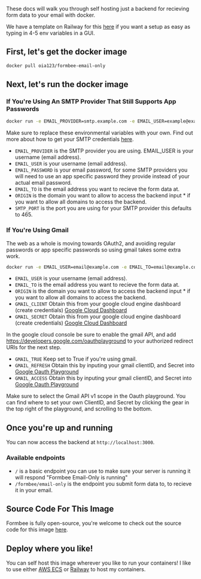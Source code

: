 These docs will walk you through self hosting just a backend for recieving form data to your email with docker.

We have a template on Railway for this [here](https://railway.app/template/NR9kSH?referralCode=JI_qC_) if you want a setup as easy as typing in 4-5 env variables in a GUI.

## First, let's get the docker image

```bash
docker pull oia123/formbee-email-only
```


## Next, let's run the docker image

### If You're Using An SMTP Provider That Still Supports App Passwords

```bash
docker run -e EMAIL_PROVIDER=smtp.example.com -e EMAIL_USER=example@example.com -e EMAIL_PASSWORD=Password -e EMAIL_TO=example@example.com -e ORIGIN=* -e SMTP_PORT=465 -p 3000:3000 oia123/formbee-email-only
```
Make sure to replace these environmental variables with your own. Find out more about how to get your SMTP credentials [here](https://docs.formbee.dev/docs/self%20hosting/SMTP). 
- ```EMAIL_PROVIDER``` is the SMTP provider you are using. EMAIL_USER is your username (email address).
- ```EMAIL_USER``` is your username (email address).
- ```EMAIL_PASSWORD``` is your email  password, for some SMTP providers you will need to use an app specific password they provide instead of your actual email    password.
- ```EMAIL_TO``` is the email address you want to recieve the form data at. 
- ```ORIGIN``` is the domain you want to allow to access the backend input * if you want to allow all domains to access the backend. 
- ```SMTP_PORT``` is the port you are using for your SMTP provider this defaults to 465.

### If You're Using Gmail

The web as a whole is moving towards OAuth2, and avoiding regular passwords or app specific passwords so using gmail takes some extra work.

```bash
docker run -e EMAIL_USER=email@example.com -e EMAIL_TO=email@example.com -e ORIGIN=* -e GMAIL_CLIENT=Google_Client -e GMAIL_SECRET=Google_Secret -e GMAIL_TRUE=True -e GMAIL_REFRESH=Google_Refresh_Token -e GMAIL_ACCESS=Gmail_AccessToken -p 3000:3000 oia123/formbee-email-only
```
- ```EMAIL_USER``` is your username (email address).
- ```EMAIL_TO``` is the email address you want to recieve the form data at. 
- ```ORIGIN``` is the domain you want to allow to access the backend input * if you want to allow all domains to access the backend. 
- ```GMAIL_CLIENT``` Obtain this from your google cloud engine dashboard (create credentials) [Google Cloud Dashboard](https://console.cloud.google.com/apis/credentials)
- ```GMAIL_SECRET``` Obtain this from your google cloud engine dashboard (create credentials) [Google Cloud Dashboard](https://console.cloud.google.com/apis/credentials)

In the google cloud console be sure to enable the gmail API, and add https://developers.google.com/oauthplayground to your authorized redirect URIs for the next step.

- ```GMAIL_TRUE``` Keep set to True if you're using gmail.
- ```GMAIL_REFRESH``` Obtain this by inputing your gmail clientID, and Secret into [Google Oauth Playground](https://developers.google.com/oauthplayground/)
- ```GMAIL_ACCESS``` Obtain this by inputing your gmail clientID, and Secret into [Google Oauth Playground](https://developers.google.com/oauthplayground/)

Make sure to select the Gmail API v1 scope in the Oauth playground. You can find where to set your own ClientID, and Secret by clicking the gear in the top right of the playground, and scrolling to the bottom.

## Once you're up and running
You can now access the backend at `http://localhost:3000`.

### Available endpoints

- ```/``` is a basic endpoint you can use to make sure your server is running it will respond "Formbee Email-Only is running"
- ```/formbee/email-only``` is the endpoint you submit form data to, to recieve it in your email.

## Source Code For This Image
Formbee is fully open-source, you're welcome to check out the source code for this image [here](https://github.com/FormBee/FormBee/blob/main/docker-images/email-only/index.ts).

## Deploy where you like!
You can self host this image wherever you like to run your containers! I like to use either [AWS ECS](https://aws.amazon.com/ecs/) or [Railway](https://railway.app/) to host my containers.